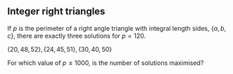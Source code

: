 ## Integer right triangles

If $p$ is the perimeter of a right angle triangle with integral length sides, $\{a,b,c\}$, there are exactly three solutions for $p = 120$.

$\{20,48,52\}, \{24,45,51\}, \{30,40,50\}$

For which value of $p ≤ 1000$, is the number of solutions maximised?
